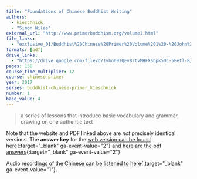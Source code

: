 ```yaml
---
title: "Foundations of Chinese Buddhist Writing"
authors:
  - kieschnick
  - "Simon Wiles"
external_url: "http://www.primerbuddhism.org/volume1.html"
file_links:
  - "exclusive_01/Buddhist%20Chinese%20Primer%20Volume%201%20-%20John%20Kieschnick.pdf"
formats: [pdf]
drive_links:
  - "https://drive.google.com/file/d/1vbo69IQEv8rtvMHFXSbpk5DC-5Eetl-R/view?usp=drivesdk"
pages: 158
course_time_multiplier: 12
course: chinese-primer
year: 2017
series: buddhist-chinese-primer_kieschnick
number: 1
base_value: 4
---
```


> a series of lessons that introduce basic vocabulary and grammar, drawing on one authentic text 

Note that the website and PDF linked above are *not* precisely identical versions. The **answer key** for the [web version can be found here](http://www.primerbuddhism.org/volume1/vol1key.html){:target="_blank" ga-event-value="2"} and [here are the pdf answers](https://drive.google.com/file/d/1_e6MPzbUrlmb0t7J0ZLifSxRiGO0i3xc/view?usp=drivesdk){:target="_blank" ga-event-value="2"}

Audio [recordings of the Chinese can be listened to here](https://drive.google.com/drive/folders/1h-lunlcVOv9siSO1QoM6ivWbjWQMkO1C){:target="_blank" ga-event-value="1"}.
